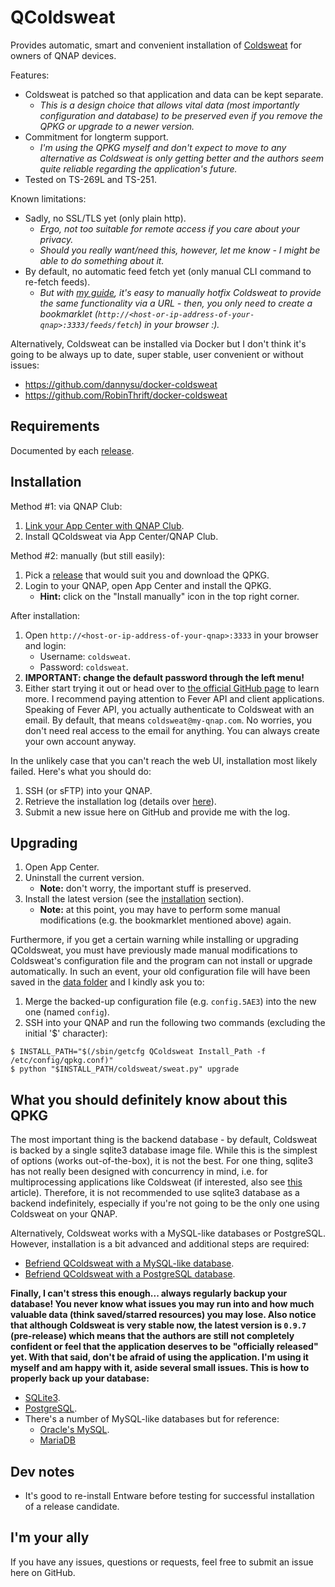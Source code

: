 # QColdsweat

Provides automatic, smart and convenient installation of [Coldsweat](https://github.com/passiomatic/coldsweat) for owners of QNAP devices.

Features:
* Coldsweat is patched so that application and data can be kept separate.
	- _This is a design choice that allows vital data (most importantly configuration and database) to be preserved even if you remove the QPKG or upgrade to a newer version._
* Commitment for longterm support.
	- _I'm using the QPKG myself and don't expect to move to any alternative as Coldsweat is only getting better and the authors seem quite reliable regarding the application's future._
* Tested on TS-269L and TS-251.

Known limitations:
* Sadly, no SSL/TLS yet (only plain http).
	- _Ergo, not too suitable for remote access if you care about your privacy._
	- _Should you really want/need this, however, let me know - I might be able to do something about it._
* By default, no automatic feed fetch yet (only manual CLI command to re-fetch feeds).
	- _But with [my guide](https://github.com/SkyCrawl/qcoldsweat/wiki/Guide-to-patch-Coldsweat-to-provide-automatic-feed-fetch-feature-via-a-URL), it's easy to manually hotfix Coldsweat to provide the same functionality via a URL - then, you only need to create a bookmarklet (`http://<host-or-ip-address-of-your-qnap>:3333/feeds/fetch`) in your browser :)._

Alternatively, Coldsweat can be installed via Docker but I don't think it's going to be always up to date, super stable, user convenient or without issues:
* <https://github.com/dannysu/docker-coldsweat>
* <https://github.com/RobinThrift/docker-coldsweat>

## Requirements

Documented by each [release](https://github.com/SkyCrawl/qcoldsweat/releases).

## Installation

Method #1: via QNAP Club:
1. [Link your App Center with QNAP Club](https://www.qnapclub.eu/en/howto/1).
2. Install QColdsweat via App Center/QNAP Club.

Method #2: manually (but still easily):
1. Pick a [release](https://github.com/SkyCrawl/qcoldsweat/releases) that would suit you and download the QPKG.
2. Login to your QNAP, open App Center and install the QPKG.
	* __Hint:__ click on the "Install manually" icon in the top right corner.

After installation:
1. Open `http://<host-or-ip-address-of-your-qnap>:3333` in your browser and login:
	* Username: `coldsweat`.
	* Password: `coldsweat`.
2. __IMPORTANT: change the default password through the left menu!__
3. Either start trying it out or head over to [the official GitHub page](https://github.com/passiomatic/coldsweat) to learn more. I recommend paying attention to Fever API and client applications. Speaking of Fever API, you actually authenticate to Coldsweat with an email. By default, that means `coldsweat@my-qnap.com`. No worries, you don't need real access to the email for anything. You can always create your own account anyway.

In the unlikely case that you can't reach the web UI, installation most likely failed. Here's what you should do:
1. SSH (or sFTP) into your QNAP.
2. Retrieve the installation log (details over [here](https://github.com/SkyCrawl/qcoldsweat/wiki)).
3. Submit a new issue here on GitHub and provide me with the log.

## Upgrading

1. Open App Center.
2. Uninstall the current version.
	* __Note:__ don't worry, the important stuff is preserved.
3. Install the latest version (see the [installation](#installation) section).
	* __Note:__ at this point, you may have to perform some manual modifications (e.g. the bookmarklet mentioned above) again.

Furthermore, if you get a certain warning while installing or upgrading QColdsweat, you must have previously made manual modifications to Coldsweat's configuration file and the program can not install or upgrade automatically. In such an event, your old configuration file will have been saved in the [data folder](https://github.com/SkyCrawl/qcoldsweat/wiki) and I kindly ask you to:
1. Merge the backed-up configuration file (e.g. `config.5AE3`) into the new one (named `config`).
2. SSH into your QNAP and run the following two commands (excluding the initial '$' character):
```
$ INSTALL_PATH="$(/sbin/getcfg QColdsweat Install_Path -f /etc/config/qpkg.conf)"
$ python "$INSTALL_PATH/coldsweat/sweat.py" upgrade
```

## What you should definitely know about this QPKG

The most important thing is the backend database - by default, Coldsweat is backed by a single sqlite3 database image file. While this is the simplest of options (works out-of-the-box), it is not the best. For one thing, sqlite3 has not really been designed with concurrency in mind, i.e. for multiprocessing applications like Coldsweat (if interested, also see [this](http://beets.io/blog/sqlite-nightmare.html) article). Therefore, it is not recommended to use sqlite3 database as a backend indefinitely, especially if you're not going to be the only one using Coldsweat on your QNAP.

Alternatively, Coldsweat works with a MySQL-like databases or PostgreSQL. However, installation is a bit advanced and additional steps are required:
* [Befriend QColdsweat with a MySQL-like database](https://github.com/SkyCrawl/qcoldsweat/wiki/Befriend-QColdsweat-with-a-MySQL-like-database).
* [Befriend QColdsweat with a PostgreSQL database](https://github.com/SkyCrawl/qcoldsweat/wiki/Befriend-QColdsweat-with-a-PostgreSQL-database).

__Finally, I can't stress this enough... always regularly backup your database! You never know what issues you may run into and how much valuable data (think saved/starred resources) you may lose. Also notice that although Coldsweat is very stable now, the latest version is `0.9.7` (pre-release) which means that the authors are still not completely confident or feel that the application deserves to be "officially released" yet. With that said, don't be afraid of using the application. I'm using it myself and am happy with it, aside several small issues. This is how to properly back up your database:__
* [SQLite3](http://stackoverflow.com/questions/25675314/how-to-backup-sqlite-database).
* [PostgreSQL](https://www.postgresql.org/docs/9.3/static/backup.html).
* There's a number of MySQL-like databases but for reference:
	* [Oracle's MySQL](https://dev.mysql.com/doc/refman/5.5/en/backup-and-recovery.html).
	* [MariaDB](https://mariadb.com/kb/en/mariadb/backup-and-restore-overview/)
	
## Dev notes

* It's good to re-install Entware before testing for successful installation of a release candidate.

## I'm your ally

If you have any issues, questions or requests, feel free to submit an issue here on GitHub.

